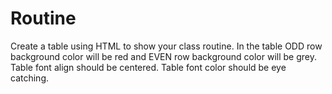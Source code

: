 # Routine
Create a table using HTML to show your class routine. In the table ODD row background  color will be red and EVEN row background color will be grey. Table font align should be  centered. Table font color should be eye catching.
